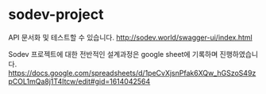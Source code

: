 # sodev-project

API 문서화 및 테스트할 수 있습니다.
http://sodev.world/swagger-ui/index.html

Sodev 프로젝트에 대한 전반적인 설계과정은 google sheet에 기록하며 진행하였습니다.
https://docs.google.com/spreadsheets/d/1peCvXjsnPfak6XQw_hGSzoS49zpCOL1mQa8j1T4Itcw/edit#gid=1614042564
